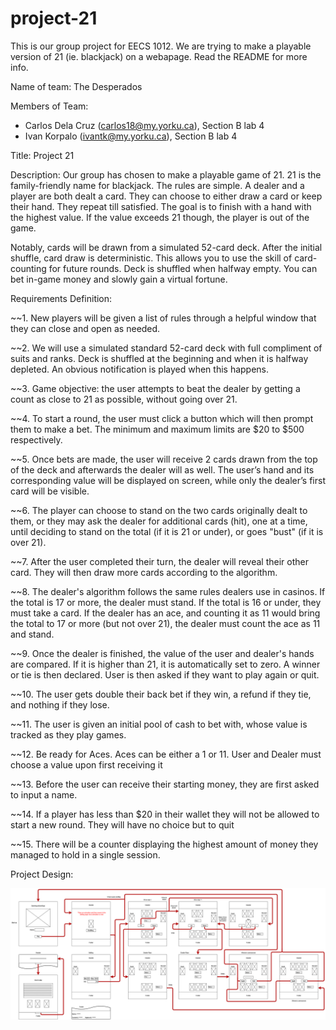 # project-21
This is our group project for EECS 1012. We are trying to make a playable version of 21 (ie. blackjack) on a webapage. Read the README for more info.

Name of team: The Desperados

Members of Team:
- Carlos Dela Cruz (carlos18@my.yorku.ca), Section B lab 4
- Ivan Korpalo (ivantk@my.yorku.ca), Section B lab 4

Title: Project 21

Description: Our group has chosen to make a playable game of 21. 21 is the family-friendly name for blackjack. The rules are simple. A dealer and a player are both dealt a card. They can choose to either draw a card or keep their hand. They repeat till satisfied. The goal is to finish with a hand with the highest value. If the value exceeds 21 though, the player is out of the game.

Notably, cards will be drawn from a simulated 52-card deck. After the initial shuffle, card draw is deterministic. This allows you to use the skill of card-counting for future rounds. Deck is shuffled when halfway empty. You can bet in-game money and slowly gain a virtual fortune.


Requirements Definition:

~~1. New players will be given a list of rules through a helpful window that they can close and open as needed.
    
~~2. We will use a simulated standard 52-card deck with full compliment of suits and ranks. Deck is shuffled at the beginning and when it is halfway depleted. An obvious notification is played when this happens.
      
~~3. Game objective: the user attempts to beat the dealer by getting a count as close to 21 as possible, without going over 21.

~~4.	To start a round, the user must click a button which will then prompt them to make a bet. The minimum and maximum limits are $20 to $500 respectively.

~~5.	Once bets are made, the user will receive 2 cards drawn from the top of the deck and afterwards the dealer will as well. The user’s hand and its corresponding value will be displayed on screen, while only the dealer’s first card will be visible.

~~6. The player can choose to stand on the two cards originally dealt to them, or they may ask the dealer for additional cards (hit), one at a time, until deciding to stand on the total (if it is 21 or under), or goes "bust" (if it is over 21).

~~7.	After the user completed their turn, the dealer will reveal their other card. They will then draw more cards according to the algorithm.

~~8.	The dealer's algorithm follows the same rules dealers use in casinos. If the total is 17 or more, the dealer must stand. If the total is 16 or under, they must take a card. If the dealer has an ace, and counting it as 11 would bring the total to 17 or more (but not over 21), the dealer must count the ace as 11 and stand.

~~9. Once the dealer is finished, the value of the user and dealer's hands are compared. If it is higher than 21, it is automatically set to zero. A winner or tie is then declared. User is then asked if they want to play again or quit.

~~10. The user gets double their back bet if they win, a refund if they tie, and nothing if they lose.

~~11. The user is given an initial pool of cash to bet with, whose value is tracked as they play games.
    
~~12. Be ready for Aces. Aces can be either a 1 or 11. User and Dealer must choose a value upon first receiving it
    
~~13.	Before the user can receive their starting money, they are first asked to input a name.

~~14. If a player has less than $20 in their wallet they will not be allowed to start a new round. They will have no choice but to quit

~~15. There will be a counter displaying the highest amount of money they managed to hold in a single session.

Project Design:

![Wireframe](/Wireframe.drawio.png)
